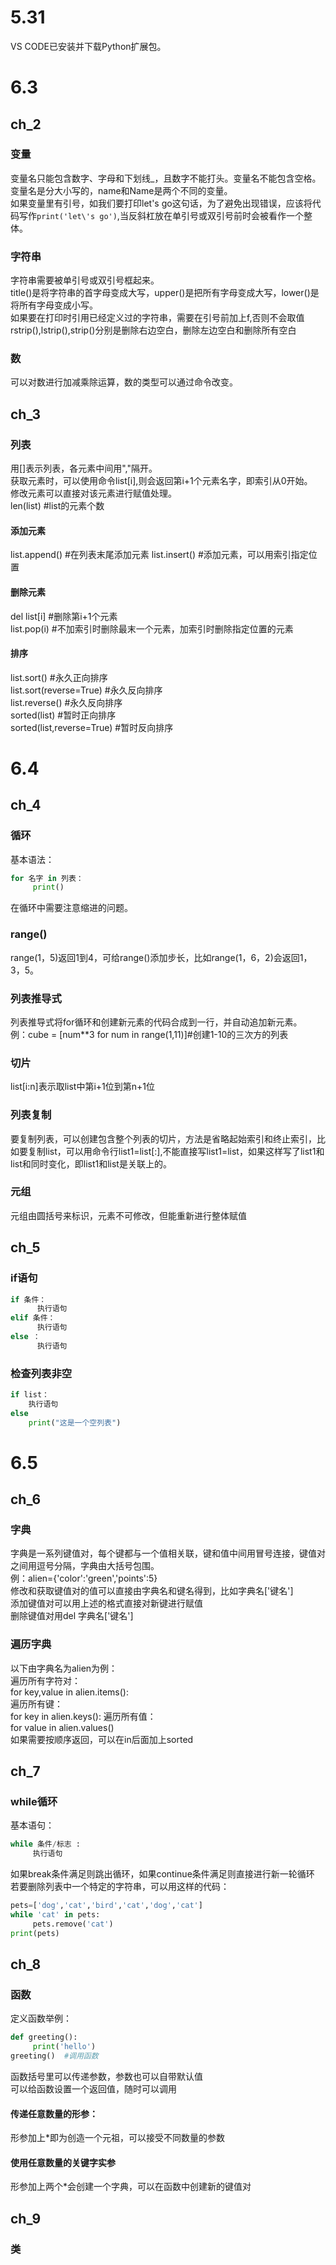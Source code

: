 # 5.31
VS CODE已安装并下载Python扩展包。
# 6.3 
## ch_2
### 变量
变量名只能包含数字、字母和下划线_，且数字不能打头。变量名不能包含空格。  
变量名是分大小写的，name和Name是两个不同的变量。  
如果变量里有引号，如我们要打印let's go这句话，为了避免出现错误，应该将代码写作`print('let\'s go')`,当反斜杠放在单引号或双引号前时会被看作一个整体。  
### 字符串
字符串需要被单引号或双引号框起来。  
title()是将字符串的首字母变成大写，upper()是把所有字母变成大写，lower()是将所有字母变成小写。  
如果要在打印时引用已经定义过的字符串，需要在引号前加上f,否则不会取值  
rstrip(),lstrip(),strip()分别是删除右边空白，删除左边空白和删除所有空白  
### 数
可以对数进行加减乘除运算，数的类型可以通过命令改变。  
## ch_3
### 列表
用[]表示列表，各元素中间用","隔开。  
获取元素时，可以使用命令list[i],则会返回第i+1个元素名字，即索引从0开始。  
修改元素可以直接对该元素进行赋值处理。  
len(list) #list的元素个数
#### 添加元素
list.append() #在列表末尾添加元素
list.insert() #添加元素，可以用索引指定位置
#### 删除元素
del list[i] #删除第i+1个元素  
list.pop(i) #不加索引时删除最末一个元素，加索引时删除指定位置的元素  
#### 排序
list.sort() #永久正向排序  
list.sort(reverse=True) #永久反向排序  
list.reverse() #永久反向排序  
sorted(list) #暂时正向排序  
sorted(list,reverse=True) #暂时反向排序
# 6.4
## ch_4
### 循环
基本语法：  
```python
for 名字 in 列表：  
     print()  
```
在循环中需要注意缩进的问题。  
### range()
range(1，5)返回1到4，可给range()添加步长，比如range(1，6，2)会返回1，3，5。  
### 列表推导式
列表推导式将for循环和创建新元素的代码合成到一行，并自动追加新元素。  
例：cube = [num**3 for num in range(1,11)]#创建1-10的三次方的列表  
### 切片
list[i:n]表示取list中第i+1位到第n+1位  
### 列表复制
要复制列表，可以创建包含整个列表的切片，方法是省略起始索引和终止索引，比如要复制list，可以用命令行list1=list[:],不能直接写list1=list，如果这样写了list1和list和同时变化，即list1和list是关联上的。  
### 元组
元组由圆括号来标识，元素不可修改，但能重新进行整体赋值  
## ch_5
### if语句
```python
if 条件：  
      执行语句  
elif 条件：  
      执行语句  
else ：  
      执行语句  
```
### 检查列表非空
```python
if list：
    执行语句
else
    print("这是一个空列表")
```
# 6.5
## ch_6
### 字典
字典是一系列键值对，每个键都与一个值相关联，键和值中间用冒号连接，键值对之间用逗号分隔，字典由大括号包围。   
例：alien={'color':'green','points':5}  
修改和获取键值对的值可以直接由字典名和键名得到，比如字典名['键名']  
添加键值对可以用上述的格式直接对新键进行赋值  
删除键值对用del 字典名['键名']   
### 遍历字典
以下由字典名为alien为例：  
遍历所有字符对：  
for key,value in alien.items():  
遍历所有键：  
for key in alien.keys():
遍历所有值：  
for value in alien.values()  
如果需要按顺序返回，可以在in后面加上sorted  
## ch_7
### while循环  
基本语句：  
```python
while 条件/标志 :  
     执行语句  
```
如果break条件满足则跳出循环，如果continue条件满足则直接进行新一轮循环  
若要删除列表中一个特定的字符串，可以用这样的代码：
```python
pets=['dog','cat','bird','cat','dog','cat']
while 'cat' in pets:
     pets.remove('cat')
print(pets)
```
## ch_8
### 函数
定义函数举例：
```python
def greeting():
     print('hello')
greeting()  #调用函数
```
函数括号里可以传递参数，参数也可以自带默认值  
可以给函数设置一个返回值，随时可以调用  
#### 传递任意数量的形参：  
形参加上*即为创造一个元祖，可以接受不同数量的参数  
#### 使用任意数量的关键字实参  
形参加上两个*会创建一个字典，可以在函数中创建新的键值对  

## ch_9 
### 类


